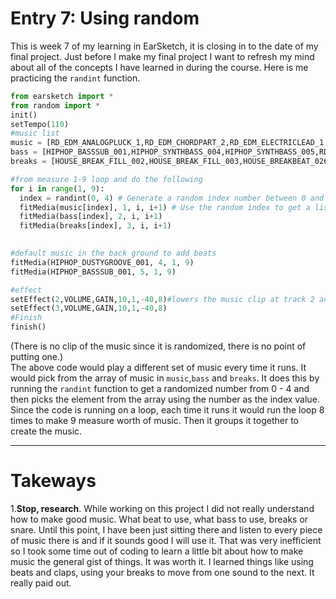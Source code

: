 # Entry 7: Using random

This is week 7 of my learning in EarSketch, it is closing in to the date of my final project. Just before I make my final project I want to refresh my mind about all of the concepts I have learned in during the course. Here is me practicing the ``randint`` function.

```python
from earsketch import *
from random import *
init()
setTempo(110)
#music list 
music = [RD_EDM_ANALOGPLUCK_1,RD_EDM_CHORDPART_2,RD_EDM_ELECTRICLEAD_1,YG_EDM_SNARE_BUILDUP_1,RD_EDM_ANALOGLEAD_3]
bass = [HIPHOP_BASSSUB_001,HIPHOP_SYNTHBASS_004,HIPHOP_SYNTHBASS_005,RD_EDM_WARMBASSLINE_1,HIPHOP_DUSTYBASSLINE_001]
breaks = [HOUSE_BREAK_FILL_002,HOUSE_BREAK_FILL_003,HOUSE_BREAKBEAT_026,RD_ELECTRO_DRUMROLLBREAK_3,HOUSE_BREAKBEAT_003]

#from measure 1-9 loop and do the following
for i in range(1, 9):
  index = randint(0, 4) # Generate a random index number between 0 and 4
  fitMedia(music[index], 1, i, i+1) # Use the random index to get a list element in the music categolry
  fitMedia(bass[index], 2, i, i+1)
  fitMedia(breaks[index], 3, i, i+1)

	
#default music in the back ground to add beats
fitMedia(HIPHOP_DUSTYGROOVE_001, 4, 1, 9)
fitMedia(HIPHOP_BASSSUB_001, 5, 1, 9)

#effect
setEffect(2,VOLUME,GAIN,10,1,-40,8)#lowers the music clip at track 2 and 3
setEffect(3,VOLUME,GAIN,10,1,-40,8)
#Finish
finish()
```
(There is no clip of the music since it is randomized, there is no point of putting one.)<br>
The above code would play a different set of music every time it runs. It would pick from the array of music in ``music``,``bass`` and ``breaks``. It does this by running the ``randint`` function to get a randomized number from 0 - 4 and then picks the element from the array using the number as the index value. Since the code is running on a loop, each time it runs it would run the loop 8 times to make 9 measure worth of music. Then it groups it together to create the music.
___
# Takeways
1.**Stop, research**. While working on this project I did not really understand how to make good music. What beat to use, what bass to use, breaks or snare. Until this point, I have been just sitting there and listen to every piece of music there is and if it sounds good I will use it. That was very inefficient so I took some time out of coding to learn a little bit about how to make music the general gist of things. It was worth it. I learned things like using beats and claps, using your breaks to move from one sound to the next. It really paid out.